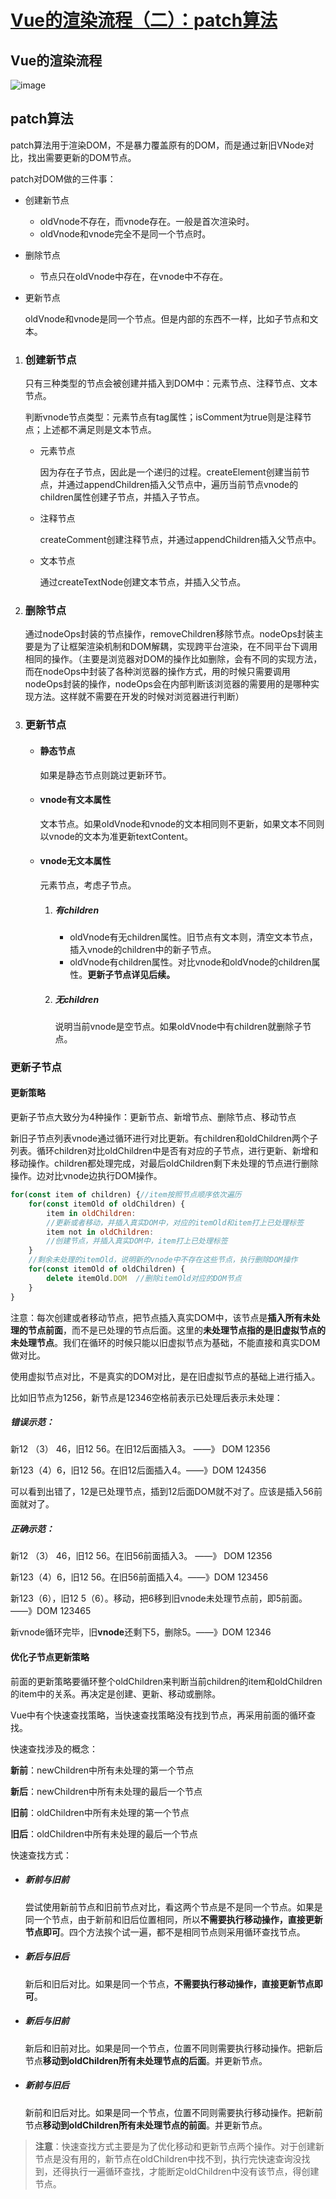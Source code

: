 # [Vue的渲染流程（二）：patch算法](https://github.com/Twlig/issuesBlog/issues/44)

## Vue的渲染流程

![image](https://user-images.githubusercontent.com/22440467/158583912-cbfbabeb-efa2-43df-a62a-c13fce8e6e1c.png)



## patch算法

patch算法用于渲染DOM，不是暴力覆盖原有的DOM，而是通过新旧VNode对比，找出需要更新的DOM节点。

patch对DOM做的三件事：

- 创建新节点

  - oldVnode不存在，而vnode存在。一般是首次渲染时。
  - oldVnode和vnode完全不是同一个节点时。

- 删除节点

  - 节点只在oldVnode中存在，在vnode中不存在。

- 更新节点

  oldVnode和vnode是同一个节点。但是内部的东西不一样，比如子节点和文本。



1. ### 创建新节点

   只有三种类型的节点会被创建并插入到DOM中：元素节点、注释节点、文本节点。

   判断vnode节点类型：元素节点有tag属性；isComment为true则是注释节点；上述都不满足则是文本节点。

   - 元素节点

     因为存在子节点，因此是一个递归的过程。createElement创建当前节点，并通过appendChildren插入父节点中，遍历当前节点vnode的children属性创建子节点，并插入子节点。

   - 注释节点

     createComment创建注释节点，并通过appendChildren插入父节点中。

   - 文本节点

     通过createTextNode创建文本节点，并插入父节点。

2. ### 删除节点

   通过nodeOps封装的节点操作，removeChildren移除节点。nodeOps封装主要是为了让框架渲染机制和DOM解耦，实现跨平台渲染，在不同平台下调用相同的操作。（主要是浏览器对DOM的操作比如删除，会有不同的实现方法，而在nodeOps中封装了各种浏览器的操作方式，用的时候只需要调用nodeOps封装的操作，nodeOps会在内部判断该浏览器的需要用的是哪种实现方法。这样就不需要在开发的时候对浏览器进行判断）

3. ### 更新节点

   - #### 静态节点

     如果是静态节点则跳过更新环节。

   - #### vnode有文本属性

     文本节点。如果oldVnode和vnode的文本相同则不更新，如果文本不同则以vnode的文本为准更新textContent。

   - #### vnode无文本属性

     元素节点，考虑子节点。

     1. ##### 有children

        - oldVnode有无children属性。旧节点有文本则，清空文本节点，插入vnode的children中的新子节点。
        - oldVnode有children属性。对比vnode和oldVnode的children属性。**更新子节点详见后续。**

     2. ##### 无children

        说明当前vnode是空节点。如果oldVnode中有children就删除子节点。



### 更新子节点



#### 更新策略

更新子节点大致分为4种操作：更新节点、新增节点、删除节点、移动节点

新旧子节点列表vnode通过循环进行对比更新。有children和oldChildren两个子列表。循环children对比oldChildren中是否有对应的子节点，进行更新、新增和移动操作。children都处理完成，对最后oldChildren剩下未处理的节点进行删除操作。边对比vnode边执行DOM操作。

```javascript
for(const item of children) {//item按照节点顺序依次遍历
    for(const itemOld of oldChildren) {
        item in oldChildren:
        //更新或者移动，并插入真实DOM中，对应的itemOld和item打上已处理标签
        item not in oldChildren:
        //创建节点，并插入真实DOM中，item打上已处理标签
    }
    //剩余未处理的itemOld，说明新的vnode中不存在这些节点，执行删除DOM操作
    for(const itemOld of oldChildren) {
        delete itemOld.DOM  //删除itemOld对应的DOM节点
    }
}
```

注意：每次创建或者移动节点，把节点插入真实DOM中，该节点是**插入所有未处理的节点前面**，而不是已处理的节点后面。这里的**未处理节点指的是旧虚拟节点的未处理节点**。我们在循环的时候只能以旧虚拟节点为基础，不能直接和真实DOM做对比。

使用虚拟节点对比，不是真实的DOM对比，是在旧虚拟节点的基础上进行插入。

比如旧节点为1256，新节点是12346空格前表示已处理后表示未处理：

##### 错误示范：

新12 （3） 46，旧12 56。在旧12后面插入3。 ——》 DOM 12356

新123（4）6，旧12 56。在旧12后面插入4。——》DOM 124356

可以看到出错了，12是已处理节点，插到12后面DOM就不对了。应该是插入56前面就对了。

##### 正确示范：

新12 （3） 46，旧12 56。在旧56前面插入3。 ——》 DOM 12356

新123（4）6，旧12 56。在旧56前面插入4。——》DOM 123456

新123（6），旧12 5（6）。移动，把6移到旧vnode未处理节点前，即5前面。——》DOM 123465

新vnode循环完毕，旧**vnode**还剩下5，删除5。——》DOM 12346



#### 优化子节点更新策略

前面的更新策略要循环整个oldChildren来判断当前children的item和oldChildren的item中的关系。再决定是创建、更新、移动或删除。

Vue中有个快速查找策略，当快速查找策略没有找到节点，再采用前面的循环查找。



快速查找涉及的概念：

**新前**：newChildren中所有未处理的第一个节点

**新后**：newChildren中所有未处理的最后一个节点

**旧前**：oldChildren中所有未处理的第一个节点

**旧后**：oldChildren中所有未处理的最后一个节点



快速查找方式：

- ##### 新前与旧前

  尝试使用新前节点和旧前节点对比，看这两个节点是不是同一个节点。如果是同一个节点，由于新前和旧后位置相同，所以**不需要执行移动操作，直接更新节点即可**。四个方法挨个试一遍，都不是相同节点则采用循环查找节点。

- ##### 新后与旧后

  新后和旧后对比。如果是同一个节点，**不需要执行移动操作，直接更新节点即可**。

- ##### 新后与旧前

  新后和旧前对比。如果是同一个节点，位置不同则需要执行移动操作。把新后节点**移动到oldChildren所有未处理节点的后面**。并更新节点。

- ##### 新前与旧后

  新前和旧后对比。如果是同一个节点，位置不同则需要执行移动操作。把新前节点**移动到oldChildren所有未处理节点的前面**。并更新节点。



> **注意**：快速查找方式主要是为了优化移动和更新节点两个操作。对于创建新节点是没有用的，新节点在oldChildren中找不到，执行完快速查询没找到，还得执行一遍循环查找，才能断定oldChildren中没有该节点，得创建节点。

